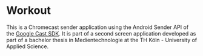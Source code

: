 # Workout

This is a Chromecast sender application using the Android Sender API of the [Google Cast SDK](https://developers.google.com/cast). It is part of a second screen application developed as part of a bachelor thesis in Medientechnologie at the TH Köln - University of Applied Science.
 
